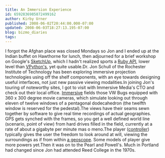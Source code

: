 ```yaml
---
title: An Immersion Experience
id: 6592836985872499162
author: Kirby Urner
published: 2008-06-02T20:44:00.000-07:00
updated: 2008-06-03T18:27:13.195-07:00
blog: bizmo_diaries
tags: 
---
```


[](https://blogger.googleusercontent.com/img/b/R29vZ2xl/AVvXsEjd4IiY61R3G4Hs9jUmaUVRA1q3U8fALNHHSmVx-GWv10iZzDuBynZuVfpIB0uT8yu7BLuNB9PiOrsO0byD3y-14tfay0DY5yWW2Pb3I7Kw7vjLp0_hRaNhrMVDUUKsUW6lCyMW/s1600-h/immersive.png)I forgot the Afghan place was closed Mondays so Jon and I ended up at the Indian buffet on Hawthorne for lunch, then adjourned for a brief workshop on Google's [SketchUp](http://sketchup.google.com/), which I hadn't realized sports a [Ruby API](http://code.google.com/apis/sketchup/docs/gsrubyapi_examples.html), lower level than [VPython's](http://www.vpython.org/), yet quite usable.Dr. Jon Schull of the Rochester Institute of Technology has been exploring immersive projection technologies using off the shelf components, with an eye towards designing useful interfaces, not just new passive viewing modalities.In joining Jon's touring of noteworthy sites, I got to visit with Immersive Media's CTO and check out their local office. [Immersive](http://www.immersivemedia.com/) fields those VW Bugs equipped with 360 x 300 degree movie cameras, which simulate looking out through eleven of twelve windows of a pentagonal dodecahedron (the twelfth window is reserved for the pedestal).The views have their seams sewn together by software to give real time recordings of actual geographies.  GPS gets synched with the frames, so you get a well defined world line (scenario, point of view) from hard drives filled in the field, currently at a rate of about a gigabyte per minute mas o meno.The player ([controller](http://mybizmo.blogspot.com/2007/10/more-mvc-talk.html)) typically gives the user the freedom to look around at will, viewing the surroundings as if from within [a geoscope](http://controlroom.blogspot.com/2006/07/hexapent.html).  Some models of player give more powers yet.Then it was on to the Pearl and Powell's. Much in Portland had changed since Jon had attended Reed College in the 1970s.[](https://blogger.googleusercontent.com/img/b/R29vZ2xl/AVvXsEg4kEp2hNjtLicvhs7RgYMNMmfqP92ZPWOhsHKmue91fkLejjSTc6-nN81xHgtMcresU1jCbHXbEY4yr9L3HBV3BKZ36Y6T_35Kqa0aTa9xz24odlqQs4c1GGdBwd8DLXtdxSF3/s1600-h/cropped.jpg)